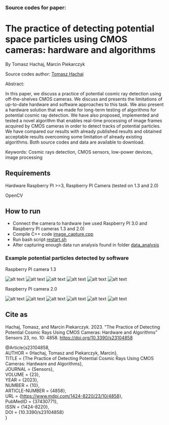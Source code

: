 ### Source codes for paper:

# The practice of detecting potential space particles using CMOS cameras: hardware and algorithms

By Tomasz Hachaj, Marcin Piekarczyk

Source codes author: [Tomasz Hachaj](https://home.agh.edu.pl/~thachaj/)

Abstract: 


In this paper, we discuss a practice of potential cosmic ray detection using off-the-shelves CMOS cameras. We discuss and presents the limitations of up-to-date hardware and software approaches to this task. We also present a hardware solution that we made for long-term testing of algorithms for potential cosmic ray detection. We have also proposed, implemented and tested a novel algorithm that enables real-time processing of image frames acquired by CMOS cameras in order to detect tracks of potential particles. We have compared our results with already published results and obtained acceptable results overcoming some limitation of already existing algorithms. Both source codes and data are available to download.


Keywords: Cosmic rays detection, CMOS sensors, low-power devices, image processing

## Requirements

Hardware Raspberry PI >=3, Raspberry PI Camera (tested on 1.3 and 2.0)

OpenCV

## How to run

- Connect the camera to hardware (we used Raspberry PI 3.0 and Raspberry PI cameras 1.3 and 2.0)
- Compile C++ code [image_capture.cpp](raspberry_pi_code/image_capture.cpp)
- Run bash script [restart.sh](raspberry_pi_code/restart.sh)
- After capturing enough data run analysis found in folder [data_analysis](data_analysis/)

### Example potential particles detected by software

Raspberry PI camera 1.3

![alt text](<data_analysis/data/cropped/rp13/1 294 146.799316.png>) 
![alt text](<data_analysis/data/cropped/rp13/102 360 256.956268.png>)
![alt text](<data_analysis/data/cropped/rp13/1033 404 184.884628.png>) 
![alt text](<data_analysis/data/cropped/rp13/105 577 389.216522.png>)
![alt text](<data_analysis/data/cropped/rp13/73 467 351.805939.png>) 
![alt text](<data_analysis/data/cropped/rp13/743 419 226.178711.png>)

Raspberry PI camera 2.0

![alt text](<data_analysis/data/cropped/rp20/992 464 162.237442.png>) 
![alt text](<data_analysis/data/cropped/rp20/99 338 141.950699.png>)
![alt text](<data_analysis/data/cropped/rp20/9650 578 163.062180.png>) 
![alt text](<data_analysis/data/cropped/rp20/9612 332 120.886620.png>)
![alt text](<data_analysis/data/cropped/rp20/9550 289 93.348083.png>) 
![alt text](<data_analysis/data/cropped/rp20/9462 513 186.837463.png>)

## Cite as

Hachaj, Tomasz, and Marcin Piekarczyk. 2023. "The Practice of Detecting Potential Cosmic Rays Using CMOS Cameras: Hardware and Algorithms" Sensors 23, no. 10: 4858. https://doi.org/10.3390/s23104858 


@Article{s23104858,\
AUTHOR = {Hachaj, Tomasz and Piekarczyk, Marcin},\
TITLE = {The Practice of Detecting Potential Cosmic Rays Using CMOS Cameras: Hardware and Algorithms},\
JOURNAL = {Sensors},\
VOLUME = {23},\
YEAR = {2023},\
NUMBER = {10},\
ARTICLE-NUMBER = {4858},\
URL = {https://www.mdpi.com/1424-8220/23/10/4858}, \
PubMedID = {37430771},\
ISSN = {1424-8220},\
DOI = {10.3390/s23104858}\
}




